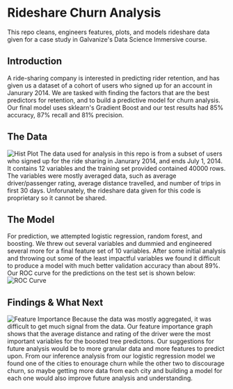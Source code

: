 # Rideshare Churn Analysis
This repo cleans, engineers features, plots, and models rideshare data given for a case study in Galvanize's Data Science Immersive course.

## Introduction
A ride-sharing company is interested in predicting rider retention, and has given us a dataset of a cohort of users who signed up for an account in Janurary 2014. We are tasked with finding the factors that are the best predictors for retention, and to build a predictive model for churn analysis. Our final model uses sklearn's Gradient Boost and our test results had 85% accuracy, 87% recall and 81% precision.

## The Data
![Hist Plot](https://github.com/ccvandusen/churn-prediction-case-study/blob/master/images/hist-plot.png)
The data used for analysis in this repo is from a subset of users who signed up for the ride sharing in Janurary 2014, and ends July 1, 2014. It contains 12 variables and the training set provided contained 40000 rows. The variables were mostly averaged data, such as average driver/passenger rating, average distance travelled, and number of trips in first 30 days. Unforunately, the rideshare data given for this code is proprietary so it cannot be shared.

## The Model
For prediction, we attempted logistic regression, random forest, and boosting. We threw out several variables and dummied and engineered several more for a final feature set of 10 variables. After some initial analysis and throwing out some of the least impactful variables we found it difficult to produce a model with much better validation accuracy than about 89%. Our ROC curve for the predictions on the test set is shown below: ![ROC Curve](https://github.com/ccvandusen/churn-prediction-case-study/blob/master/images/roc-curve.png)

## Findings & What Next
![Feature Importance](https://github.com/ccvandusen/churn-prediction-case-study/blob/master/images/feature-importances.png)
Because the data was mostly aggregated, it was difficult to get much signal from the data. Our feature importance graph shows that the average distance and rating of the driver were the most important variables for the boosted tree predictons. Our suggestions for future analysis would be to more granular data and more features to predict upon. From our inference analysis from our logistic regression model we found one of the cities to enourage churn while the other two to discourage churn, so maybe getting more data from each city and building a model for each one would also improve future analysis and understanding.

